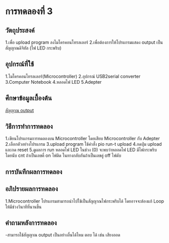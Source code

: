 # การทดลองที่ 3

## วัตถุประสงค์
1.เพื่อ upload program ลงไมโครคอนโทรลเลอร์
2.เพื่อต้องการให้โปรแกรมแสดง output เป็นสัญญาณดิจิทัล (ไฟ LED กระพริบ)

## อุปกรณ์ที่ใช้
1.ไมโครคอนโทรลเลอร์(Microcontroller)
2.อุปกรณ์ USB2serial converter
3.Computer Notebook 
4.หลอดไฟ LED
5.Adepter

## ศึกษาข้อมูลเบื้องต้น
[สัญญาณ output](https://www.myarduino.net/article/83/)

## วิธีการทำการทดลอง
1.เขียนโปรแกรมการทดลองบน Microcontroller โดยเสียบ Microcontroller กับ Adepter
2.เลือกตัวอย่างโปรแกรม
3.upload program ใช้คำสั่ง pio run-t upload
4.กดปุ่ม upload และกด reset
5.ดูผลการ run หลอดไฟ LED ในช่วง (0) จะพบว่าหลอดไฟ LED มีไฟกระพริบ โดยนับ cnt ถ้าเป็นเลขคี่ on ไฟติด ในทางกลับกันถ้าเป็นเลขคู่ off ไฟดับ

## การบันทึกผลการทดลอง

## อภิปรายผลการทดลอง
1.Microcontroller โปรแกรมสามารถนำไปใช้เป็นสัญญาณไฟกระพริบได้ โดยอาจจะต้องแก้ Loop ให้มีช่วงวินาทีที่นานขึ้น

## คำถามหลังการทดลอง
-สามารถใช้สัญญาณ output เป็นอย่างอื่นได้ไหม
ตอบ ได้ เช่น เสียงออด
